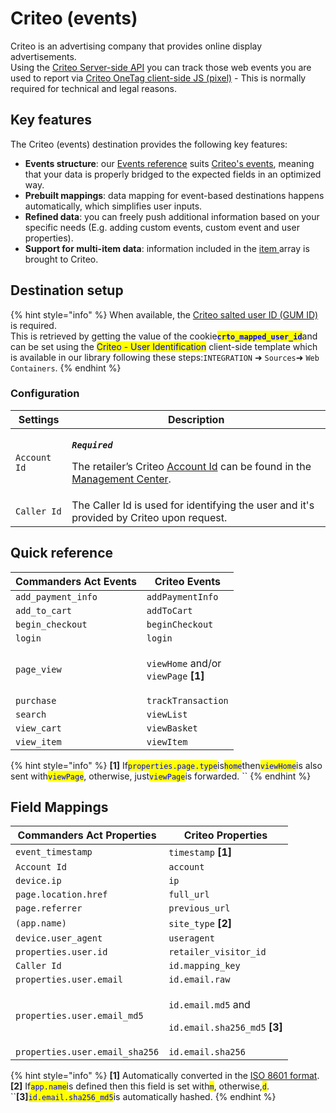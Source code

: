 # Criteo (events)

Criteo is an advertising company that provides online display advertisements.\
Using the [Criteo Server-side API](https://guides.criteotilt.com/onetag/s2s/#sending-events) you can track those web events you are used to report via [Criteo OneTag client-side JS (pixel)](https://help.criteo.com/kb/guide/en/all-criteo-onetag-events-and-parameters-vZbzbEeY86/Steps/775825) - This is normally required for technical and legal reasons.

## Key features

The Criteo (events) destination provides the following key features:

* **Events structure**: our [Events reference](https://community.commandersact.com/platform-x/developers/tracking/events-reference) suits [Criteo's events](https://help.criteo.com/kb/guide/en/all-criteo-onetag-events-and-parameters-vZbzbEeY86/Steps/775825), meaning that your data is properly bridged to the expected fields in an optimized way.
* **Prebuilt mappings**: data mapping for event-based destinations happens automatically, which simplifies user inputs.
* **Refined data**: you can freely push additional information based on your specific needs (E.g. adding custom events, custom event and user properties).
* **Support for multi-item data**: information included in the [item ](https://community.commandersact.com/platform-x/developers/tracking/events-reference#item)array is brought to Criteo.

## Destination setup

{% hint style="info" %}
When available, the [Criteo salted user ID (GUM ID)](https://guides.criteotilt.com/onetag/s2s/#criteo-gum-call) is required.\
This is retrieved by getting the value of the cookie<mark style="color:blue;">**`crto_mapped_user_id`**</mark>and can be set using the <mark style="color:blue;">Criteo - User Identification</mark> client-side template which is available in our library following these steps:`INTEGRATION` ➜ `Sources`➜ `Web Containers`.
{% endhint %}

### Configuration

| Settings     | Description                                                                                                                                                                                                                  |
| ------------ | ---------------------------------------------------------------------------------------------------------------------------------------------------------------------------------------------------------------------------- |
| `Account Id` | <p><em><strong><code>Required</code></strong></em></p><p>The retailer’s Criteo <a href="https://marketing.criteo.com/">Account Id</a> can be found in the <a href="https://marketing.criteo.com/">Management Center</a>.</p> |
| `Caller Id`  | The Caller Id is used for identifying the user and it's provided by Criteo upon request.                                                                                                                                     |

## Quick reference

| Commanders Act Events | Criteo Events                                                                     |
| --------------------- | --------------------------------------------------------------------------------- |
| `add_payment_info`    | `addPaymentInfo`                                                                  |
| `add_to_cart`         | `addToCart`                                                                       |
| `begin_checkout`      | `beginCheckout`                                                                   |
| `login`               | `login`                                                                           |
| `page_view`           | <p><code>viewHome</code> and/or<br><code>viewPage</code> <strong>[1]</strong></p> |
| `purchase`            | `trackTransaction`                                                                |
| `search`              | `viewList`                                                                        |
| `view_cart`           | `viewBasket`                                                                      |
| `view_item`           | `viewItem`                                                                        |

{% hint style="info" %}
**\[1]** If<mark style="color:blue;">`properties.page.type`</mark>is<mark style="color:blue;">`home`</mark>then<mark style="color:blue;">`viewHome`</mark>is also sent with<mark style="color:blue;">`viewPage`</mark>, otherwise, just<mark style="color:blue;">`viewPage`</mark>is forwarded. ``&#x20;
{% endhint %}

## Field Mappings

| Commanders Act Properties      | Criteo Properties                                                                                |
| ------------------------------ | ------------------------------------------------------------------------------------------------ |
| `event_timestamp`              | `timestamp` **\[1]**                                                                             |
| `Account Id`                   | `account`                                                                                        |
| `device.ip`                    | `ip`                                                                                             |
| `page.location.href`           | `full_url`                                                                                       |
| `page.referrer`                | `previous_url`                                                                                   |
| `(app.name)`                   | `site_type` **\[2]**                                                                             |
| `device.user_agent`            | `useragent`                                                                                      |
| `properties.user.id`           | `retailer_visitor_id`                                                                            |
| `Caller Id`                    | `id.mapping_key`                                                                                 |
| `properties.user.email`        | `id.email.raw`                                                                                   |
| `properties.user.email_md5`    | <p><code>id.email.md5</code> and</p><p><code>id.email.sha256_md5</code> <strong>[3]</strong></p> |
| `properties.user.email_sha256` | `id.email.sha256`                                                                                |

{% hint style="info" %}
**\[1]** Automatically converted in the [ISO 8601 format](https://en.wikipedia.org/wiki/ISO\_8601).\
**\[2]** If<mark style="color:blue;">`app.name`</mark>is defined then this field is set with<mark style="color:blue;">`m`</mark>, otherwise,<mark style="color:blue;">`d`</mark>.\
``**\[3]**<mark style="color:blue;">`id.email.sha256_md5`</mark>is automatically hashed.
{% endhint %}
